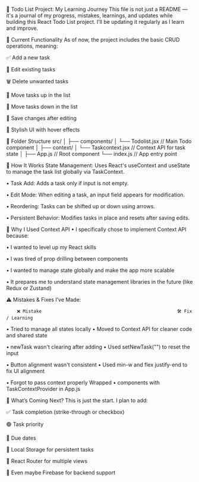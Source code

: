 📘 Todo List Project: My Learning Journey
This file is not just a README — it's a journal of my progress, mistakes, learnings, and updates while building this React Todo List project. I’ll be updating it regularly as I learn and improve.

🎯  Current Functionality
As of now, the project includes the basic CRUD operations, meaning:

✅ Add a new task

📝 Edit existing tasks

🗑️ Delete unwanted tasks

🔼 Move tasks up in the list

🔽 Move tasks down in the list

💾 Save changes after editing

🎨 Stylish UI with hover effects

📁 Folder Structure
src/
│
├── components/
│   └── Todolist.jsx          // Main Todo component
│
├── context/
│   └── Taskcontext.jsx       // Context API for task state
│
├── App.js                    // Root component
└── index.js                  // App entry point

🧠 How It Works
State Management: Uses React's useContext and useState to manage the task list globally via TaskContext.

• Task Add: Adds a task only if input is not empty.

• Edit Mode: When editing a task, an input field appears for modification.

• Reordering: Tasks can be shifted up or down using arrows.

• Persistent Behavior: Modifies tasks in place and resets after saving edits.

🧠 Why I Used Context API
• I specifically chose to implement Context API because:

• I wanted to level up my React skills

• I was tired of prop drilling between components

• I wanted to manage state globally and make the app more scalable

• It prepares me to understand state management libraries in the future (like Redux or Zustand)

⚠️ Mistakes & Fixes I’ve Made:

        ❌ Mistake	                                                🛠️ Fix / Learning
• Tried to manage all states locally         	        •  Moved to Context API for cleaner code and shared state

• newTask wasn't clearing after adding	               • Used setNewTask("") to reset the input

• Button alignment wasn't consistent	                 • Used min-w and flex justify-end to fix UI alignment

• Forgot to pass context properly	Wrapped              • components with TaskContextProvider in App.js


🔮 What’s Coming Next?
This is just the start. I plan to add:

✅ Task completion (strike-through or checkbox)

🟢 Task priority

📆 Due dates

💾 Local Storage for persistent tasks

📍 React Router for multiple views

💬 Even maybe Firebase for backend support
